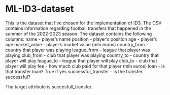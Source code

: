 # ML-ID3-dataset

This is the dataset that i've chosen for the implementation of ID3.
The CSV contains information regarding football transfers that happened in the summer of the 2022-2023 season.
The dataset contains the following columns:
name - player’s name
position - player’s position
age - player’s age
market_value - player’s market value (mln euros)
country_from - country that player was playing
league_from - league that player was playing
club_from - club that player was playing
country_to - country that player will play
league_to - league that player will play
club_to - club that player will play
fee - how much club paid for that player (mln euros)
loan - is that transfer loan? True if yes
successful_transfer - is the transfer successful?

The target attribute is succesfull_transfer.
